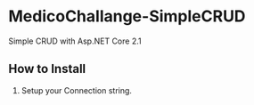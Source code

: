 # MedicoChallange-SimpleCRUD
Simple CRUD with Asp.NET Core 2.1

## How to Install
1. Setup your Connection string.

